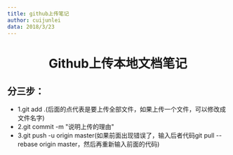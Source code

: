 ```yaml
---
title: github上传笔记
author: cuijunlei
data: 2018/3/23
--- 
```

# <center>Github上传本地文档笔记</center>
## 分三步：
- 1.git add .(后面的点代表是要上传全部文件，如果上传一个文件，可以修改成文件名字)
- 2.git commit -m "说明上传的理由"
- 3.git push -u origin master(如果前面出现错误了，输入后者代码git pull --rebase origin master，然后再重新输入前面的代码)